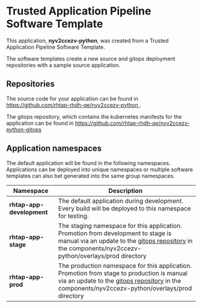 # Trusted Application Pipeline Software Template

This application, **nyv2ccezv-python**, was created from a Trusted Application Pipeline Software Template.

The software templates create a new source and gitops deployment repositories with a sample source application. 

## Repositories

The source code for your application can be found in [https://github.com/rhtap-rhdh-qe/nyv2ccezv-python ](https://github.com/rhtap-rhdh-qe/nyv2ccezv-python ).
 
The gitops repository, which contains the kubernetes manifests for the application can be found in 
[https://github.com/rhtap-rhdh-qe/nyv2ccezv-python-gitops ](https://github.com/rhtap-rhdh-qe/nyv2ccezv-python-gitops ) 

## Application namespaces 

The default application will be found in the following namespaces. Applications can be deployed into unique namespaces or multiple software templates can also bet generated into the same group namespaces.  

|  Namespace   |  Description   |  
| -------- | -------- |   
| **rhtap-app-development** | The default application during development. Every build will be deployed to this namespace for testing. | 
| **rhtap-app-stage** | The staging namespace for this application. Promotion from development to stage is manual via an update to the [gitops repository](https://github.com/rhtap-rhdh-qe/nyv2ccezv-python-gitops ) in the components/nyv2ccezv-python/overlays/prod directory |  
| **rhtap-app-prod** | The production namespace for this application. Promotion from stage to production is manual via an update to the [gitops repository](https://github.com/rhtap-rhdh-qe/nyv2ccezv-python-gitops ) in the components/nyv2ccezv-python/overlays/prod directory | 